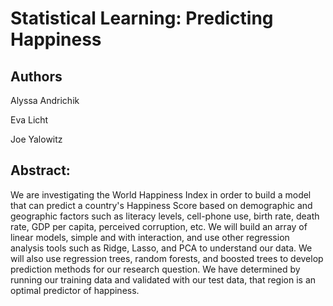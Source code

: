 # Statistical Learning: Predicting Happiness

## Authors

Alyssa Andrichik

Eva Licht

Joe Yalowitz

## Abstract:

We are investigating the World Happiness Index in order to build a model that can predict a country's Happiness Score based on demographic and geographic factors such as literacy levels, cell-phone use, birth rate, death rate, GDP per capita, perceived corruption, etc. We will build an array of linear models, simple and with interaction, and use other regression analysis tools such as Ridge, Lasso, and PCA to understand our data. We will also use regression trees, random forests, and boosted trees to develop prediction methods for our research question. We have determined by running our training data and validated with our test data, that region is an optimal predictor of happiness.  



